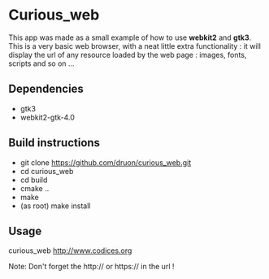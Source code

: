 # Curious_web

This app was made as a small example of how to use **webkit2** and **gtk3**.
This is a very basic web browser, with a neat little extra functionality : it will display the url
of any resource loaded by the web page : images, fonts, scripts and so on ...

## Dependencies

- gtk3
- webkit2-gtk-4.0

## Build instructions

- git clone https://github.com/druon/curious_web.git
- cd curious_web
- cd build
- cmake ..
- make
- (as root) make install

## Usage

curious_web http://www.codices.org

Note: Don't forget the http:// or https:// in the url !


